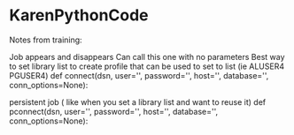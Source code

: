 # KarenPythonCode

Notes from training:

<!-- to display errors at the top of the page
<ul>
{% if errors %}
{% for error in errors %}
    <li> {{error}}</li>
{% endfor %}
</ul>-->


Job appears and disappears
Can call this one with no parameters
Best way to set library list to create profile that can be used to set to list (ie ALUSER4 PGUSER4)
def connect(dsn, user='', password='', host='', database='',
conn_options=None):



persistent job ( like when you set a library list and want to reuse it)
def pconnect(dsn, user='', password='', host='', database='',
conn_options=None):
